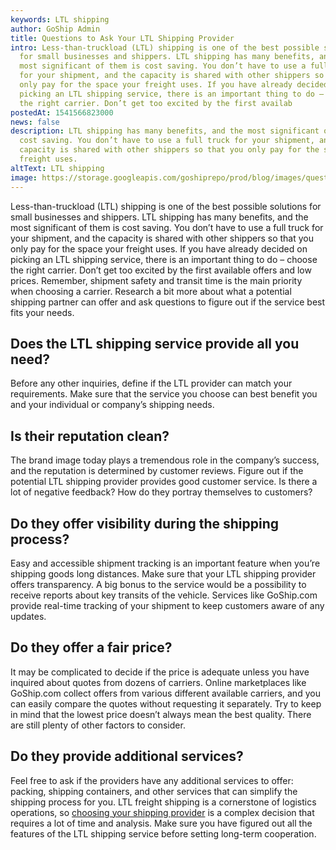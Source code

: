 ```yaml
---
keywords: LTL shipping
author: GoShip Admin
title: Questions to Ask Your LTL Shipping Provider
intro: Less-than-truckload (LTL) shipping is one of the best possible solutions
  for small businesses and shippers. LTL shipping has many benefits, and the
  most significant of them is cost saving. You don’t have to use a full truck
  for your shipment, and the capacity is shared with other shippers so that you
  only pay for the space your freight uses. If you have already decided on
  picking an LTL shipping service, there is an important thing to do – choose
  the right carrier. Don’t get too excited by the first availab
postedAt: 1541566823000
news: false
description: LTL shipping has many benefits, and the most significant of them is
  cost saving. You don’t have to use a full truck for your shipment, and the
  capacity is shared with other shippers so that you only pay for the space your
  freight uses.
altText: LTL shipping
image: https://storage.googleapis.com/goshiprepo/prod/blog/images/questions-to-ask-your-ltl-shipping-provider.jpg
---
```

Less-than-truckload (LTL) shipping is one of the best possible solutions for small businesses and shippers. LTL shipping has many benefits, and the most significant of them is cost saving. You don’t have to use a full truck for your shipment, and the capacity is shared with other shippers so that you only pay for the space your freight uses. If you have already decided on picking an LTL shipping service, there is an important thing to do – choose the right carrier. Don’t get too excited by the first available offers and low prices. Remember, shipment safety and transit time is the main priority when choosing a carrier. Research a bit more about what a potential shipping partner can offer and ask questions to figure out if the service best fits your needs.

## **Does the LTL shipping service provide all you need?**

Before any other inquiries, define if the LTL provider can match your requirements. Make sure that the service you choose can best benefit you and your individual or company’s shipping needs.

## **Is their reputation clean?**

The brand image today plays a tremendous role in the company’s success, and the reputation is determined by customer reviews. Figure out if the potential LTL shipping provider provides good customer service. Is there a lot of negative feedback? How do they portray themselves to customers?

## **Do they offer visibility during the shipping** **process?**

Easy and accessible shipment tracking is an important feature when you’re shipping goods long distances. Make sure that your LTL shipping provider offers transparency. A big bonus to the service would be a possibility to receive reports about key transits of the vehicle. Services like GoShip.com provide real-time tracking of your shipment to keep customers aware of any updates.

## **Do they offer a fair price?**

It may be complicated to decide if the price is adequate unless you have inquired about quotes from dozens of carriers. Online marketplaces like GoShip.com collect offers from various different available carriers, and you can easily compare the quotes without requesting it separately. Try to keep in mind that the lowest price doesn’t always mean the best quality. There are still plenty of other factors to consider.

## **Do they provide additional services?**

Feel free to ask if the providers have any additional services to offer: packing, shipping containers, and other services that can simplify the shipping process for you. LTL freight shipping is a cornerstone of logistics operations, so [choosing your shipping provider](https://www.goship.com/blog/searching-for-the-perfect-ltl-provider/) is a complex decision that requires a lot of time and analysis. Make sure you have figured out all the features of the LTL shipping service before setting long-term cooperation.